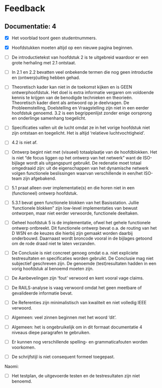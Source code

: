 # Feedback
## Documentatie: 4
- [x] Het voorblad toont geen studentnummers.
- [x] Hoofdstukken moeten altijd op een nieuwe pagina beginnen.
- [ ] De introductietekst van hoofdstuk 2 is te uitgebreid waardoor er een grote herhaling met 2.1 ontstaat.
- [ ] In 2.1 en 2.2 bevatten veel onbekende termen die nog geen introductie en (ontwerp)uitleg hebben gehad.
- [ ] Theoretisch kader kan niet in de toekomst kijken en is GEEN ontwerphoofdstuk. Het doel is extra informatie vergaren om voldoende kennis te krijgen van de benodigde technieken en theorieën. Theoretisch kader dient als antwoord op je deelvragen. De Probleemstelling, Doelstelling en Vraagstelling zijn niet in een eerder hoofdstuk genoemd. 3.2 is een begrippenlijst zonder enige oorsprong en onderlinge samenhang toegelicht.
- [ ] Specificaties vallen uit de lucht omdat ze in het vorige hoofdstuk niet zijn ontstaan en toegelicht. Het is altijd ‘relatieve luchtvochtigheid’. 
- [ ] 4.2 is niet af.
- [ ] Ontwerp begint niet met (visueel) totaalplaatje van de hoofdblokken. Het is niet “de focus liggen op het ontwerp van het netwerk” want de ISO-bijlage wordt als uitgangspunt gebruikt. De redenatie moet totaal omgedraaid zijn: uit de eigenschappen van het dynamische netwerk volgen functionele beslissingen waarvan verschillende in een/het ISO-team zijn afgebakend. 
- [ ] 5.1 praat alleen over implementatie(s) en die horen niet in een (functioneel) ontwerp hoofdstuk. 
- [ ] 5.3.1 bevat geen functionele blokken van het Basisstation. Jullie ‘functionele blokken” zijn low-level implementaties van bewust ontworpen, maar niet eerder verwoorde, functionele deeltaken.
- [ ] Geheel hoofdstuk 5 is de implementatie, ofwel het gehele functionele ontwerp ontbreekt. Dit functionele ontwerp bevat o.a. de routing van het D WSN en de keuzes die hierbij zijn gemaakt worden daarbij onderbouwd. Daarnaast wordt broncode vooral in de bijlages getoond om de rode draad niet te laten verzanden.
- [ ] De Conclusie is niet concreet genoeg omdat o.a. niet expliciete testresultaten en specificaties worden gebruikt. De Conclusie mag niet subjectief geschreven zijn. De genoemde (test)resultaten hadden in een vorig hoofdstuk al benoemd moeten zijn.
- [ ] De Aanbevelingen zijn ‘fout’ verwoord en kent vooral vage claims.
- [ ] De RAILS-analyse is vaag verwoord omdat het geen meetbare of gevalideerde informatie bevat.
- [ ] De Referenties zijn minimalistisch van kwaliteit en niet volledig IEEE verwoord.
- [ ] Algemeen: veel zinnen beginnen met het woord ‘dit’.
- [ ] Algemeen: het is ongebruikelijk om in dit formaat documentatie 4 niveaus diepe paragrafen te gebruiken.
- [ ] Er kunnen nog verschillende spelling- en grammaticafouten worden voorkomen.
- [ ] De schrijfstijl is niet consequent formeel toegepast.


Naomi:
- [ ] Het testplan, de uitgevoerde testen en de testresultaten zijn niet benoemd.